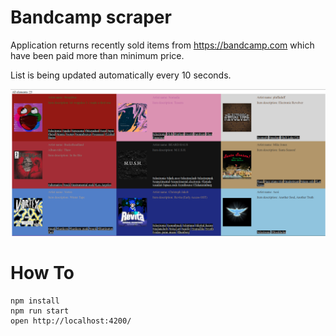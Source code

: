 # Bandcamp scraper

Application returns recently sold items from https://bandcamp.com which have been paid more than minimum price.

List is being updated automatically every 10 seconds.

![screenshot](screenshot.png)

# How To
```cd bandcamp
npm install
npm run start
open http://localhost:4200/
```
